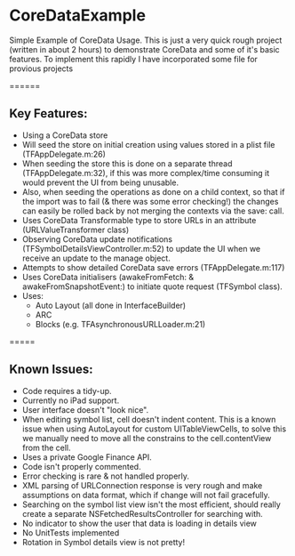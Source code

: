 CoreDataExample
===============

Simple Example of CoreData Usage.
This is just a very quick rough project (written in about 2 hours) to demonstrate CoreData and some of it's basic features.
To implement this rapidly I have incorporated some file for provious projects

======

## Key Features:
- Using a CoreData store
- Will seed the store on initial creation using values stored in a plist file (TFAppDelegate.m:26)
- When seeding the store this is done on a separate thread (TFAppDelegate.m:32), if this was more complex/time consuming it would prevent the UI from being unusable.
- Also, when seeding the operations as done on a child context, so that if the import was to fail (& there was some error checking!) the changes can easily be rolled back by not merging the contexts via the save: call.
- Uses CoreData Transformable type to store URLs in an attribute (URLValueTransformer class)
- Observing CoreData update notifications (TFSymbolDetailsViewController.m:52) to update the UI when we receive an update to the manage object.
- Attempts to show detailed CoreData save errors (TFAppDelegate.m:117)
- Uses CoreData initialisers (awakeFromFetch: & awakeFromSnapshotEvent:) to initiate quote request (TFSymbol class).
- Uses:
	- Auto Layout (all done in InterfaceBuilder)
	- ARC
	- Blocks (e.g. TFAsynchronousURLLoader.m:21)

=====

## Known Issues:
- Code requires a tidy-up.
- Currently no iPad support.
- User interface doesn't "look nice".
- When editing symbol list, cell doesn't indent content.
	This is a known issue when using AutoLayout for custom UITableViewCells, to solve this we manually need to move all the constrains to the cell.contentView from the cell.
- Uses a private Google Finance API.
- Code isn't properly commented.
- Error checking is rare & not handled properly.
- XML parsing of URLConnection response is very rough and make assumptions on data format, which if change will not fail gracefully.
- Searching on the symbol list view isn't the most efficient, should really create a separate NSFetchedResultsController for searching with.
- No indicator to show the user that data is loading in details view
- No UnitTests implemented
- Rotation in Symbol details view is not pretty!